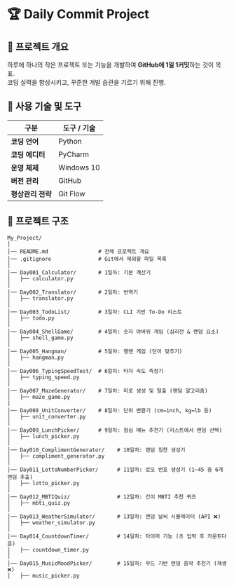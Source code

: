 # 🏆 Daily Commit Project

## 🚀 프로젝트 개요
하루에 하나의 작은 프로젝트 또는 기능을 개발하여 **GitHub에 1일 1커밋**하는 것이 목표.  
코딩 실력을 향상시키고, 꾸준한 개발 습관을 기르기 위해 진행.  

## 📌 사용 기술 및 도구

| 구분         | 도구 / 기술 |
|-------------|------------|
| **코딩 언어**    | Python |
| **코딩 에디터**  | PyCharm |
| **운영 체제** | Windows 10 |
| **버전 관리** | GitHub |
| **형상관리 전략** | Git Flow |

## 📂 프로젝트 구조  
```plaintext
My_Project/
│
│── README.md                # 전체 프로젝트 개요
│── .gitignore               # Git에서 제외할 파일 목록
│
│── Day001_Calculator/       # 1일차: 기본 계산기
│   ├── calculator.py
│
│── Day002_Translator/       # 2일차: 번역기
│   ├── translator.py
│
│── Day003_TodoList/         # 3일차: CLI 기반 To-Do 리스트
│   ├── todo.py
│
│── Day004_ShellGame/        # 4일차: 숫자 야바위 게임 (심리전 & 랜덤 요소)
│   ├── shell_game.py
│
│── Day005_Hangman/          # 5일차: 행맨 게임 (단어 맞추기)
│   ├── hangman.py
│
│── Day006_TypingSpeedTest/  # 6일차: 타자 속도 측정기
│   ├── typing_speed.py
│
│── Day007_MazeGenerator/    # 7일차: 미로 생성 및 탈출 (랜덤 알고리즘)
│   ├── maze_game.py
|
│── Day008_UnitConverter/    # 8일차: 단위 변환기 (cm↔inch, kg↔lb 등)
│   ├── unit_converter.py
│
│── Day009_LunchPicker/      # 9일차: 점심 메뉴 추천기 (리스트에서 랜덤 선택)
│   ├── lunch_picker.py
│
│── Day010_ComplimentGenerator/    # 10일차: 랜덤 칭찬 생성기
│   ├── compliment_generator.py
│
│── Day011_LottoNumberPicker/      # 11일차: 로또 번호 생성기 (1~45 중 6개 랜덤 추출)
│   ├── lotto_picker.py
│
│── Day012_MBTIQuiz/               # 12일차: 간이 MBTI 추천 퀴즈
│   ├── mbti_quiz.py
│
│── Day013_WeatherSimulator/       # 13일차: 랜덤 날씨 시뮬레이터 (API ❌)
│   ├── weather_simulator.py
│
│── Day014_CountdownTimer/         # 14일차: 타이머 기능 (초 입력 후 카운트다운)
│   ├── countdown_timer.py
│
│── Day015_MusicMoodPicker/        # 15일차: 무드 기반 랜덤 음악 추천기 (재생 ❌)
│   ├── music_picker.py
